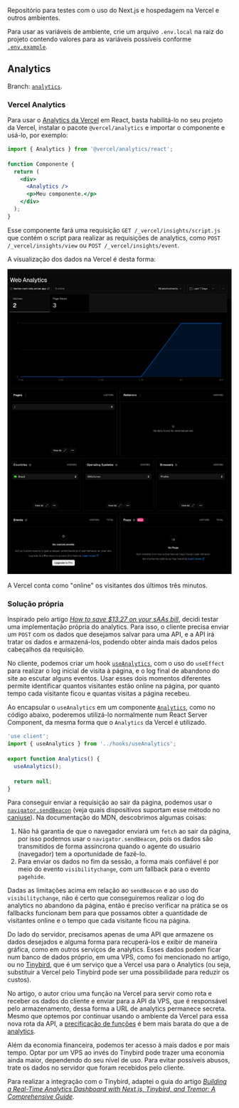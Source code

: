 Repositório para testes com o uso do Next.js e hospedagem na Vercel e outros ambientes.

Para usar as variáveis de ambiente, crie um arquivo `.env.local` na raiz do projeto contendo valores para as variáveis possíveis conforme [`.env.example`](.env.example).

## Analytics

Branch: [`analytics`](https://github.com/Rafatcb/testes-next/tree/analytics).

### Vercel Analytics

Para usar o [Analytics da Vercel](https://vercel.com/docs/analytics) em React, basta habilitá-lo no seu projeto da Vercel, instalar o pacote `@vercel/analytics` e importar o componente e usá-lo, por exemplo:

```jsx
import { Analytics } from '@vercel/analytics/react';

function Componente {
  return (
    <div>
      <Analytics />
      <p>Meu componente.</p>
    </div>
  );
}
```

Esse componente fará uma requisição `GET /_vercel/insights/script.js` que contém o script para realizar as requisições de analytics, como `POST /_vercel/insights/view` ou `POST /_vercel/insights/event`.

A visualização dos dados na Vercel é desta forma:

![Gráfico para quantidade de visitantes únicos por dia e para visualizações de páginas por dia. Tabelas para as páginas visitadas, referrers, países, sistemas operacionais, navegadores, eventos e flags.](./public/vercel-analytics.png)

A Vercel conta como "online" os visitantes dos últimos três minutos.

### Solução própria

Inspirado pelo artigo [_How to save $13.27 on your sAAs bill_](https://dgerrells.com/blog/how-to-save-13-27-on-your-saas-bill), decidi testar uma implementação própria do analytics. Para isso, o cliente precisa enviar um `POST` com os dados que desejamos salvar para uma API, e a API irá tratar os dados e armazená-los, podendo obter ainda mais dados pelos cabeçalhos da requisição.

No cliente, podemos criar um hook [`useAnalytics`](./app/hooks/useAnalytics.tsx), com o uso do `useEffect` para realizar o log inicial de visita à página, e o log final de abandono do site ao escutar alguns eventos. Usar esses dois momentos diferentes permite identificar quantos visitantes estão online na página, por quanto tempo cada visitante ficou e quantas visitas a página recebeu.

Ao encapsular o `useAnalytics` em um componente [`Analytics`](./app/components/Analytics.tsx), como no código abaixo, poderemos utilizá-lo normalmente num React Server Component, da mesma forma que o `Analytics` da Vercel é utilizado.

```jsx
'use client';
import { useAnalytics } from '../hooks/useAnalytics';

export function Analytics() {
  useAnalytics();

  return null;
}
```

Para conseguir enviar a requisição ao sair da página, podemos usar o [`navigator.sendBeacon`](https://developer.mozilla.org/en-US/docs/Web/API/Navigator/sendBeacon) (veja quais dispositivos suportam esse método no [caniuse](https://developer.mozilla.org/en-US/docs/Web/API/Navigator/sendBeacon)). Na documentação do MDN, descobrimos algumas coisas:

1. Não há garantia de que o navegador enviará um `fetch` ao sair da página, por isso podemos usar o `navigator.sendBeacon`, pois os dados são transmitidos de forma assíncrona quando o agente do usuário (navegador) tem a oportunidade de fazê-lo.
2. Para enviar os dados no fim da sessão, a forma mais confiável é por meio do evento `visibilitychange`, com um fallback para o evento `pagehide`.

Dadas as limitações acima em relação ao `sendBeacon` e ao uso do `visibilitychange`, não é certo que conseguiremos realizar o log do analytics no abandono da página, então é preciso verificar na prática se os fallbacks funcionam bem para que possamos obter a quantidade de visitantes online e o tempo que cada visitante ficou na página.

Do lado do servidor, precisamos apenas de uma API que armazene os dados desejados e alguma forma para recuperá-los e exibir de maneira gráfica, como em outros serviços de analytics. Esses dados podem ficar num banco de dados próprio, em uma VPS, como foi mencionado no artigo, ou no [Tinybird](https://tinybird.co), que é um serviço que a Vercel usa para o Analytics (ou seja, substituir a Vercel pelo Tinybird pode ser uma possibilidade para reduzir os custos).

No artigo, o autor criou uma função na Vercel para servir como rota e receber os dados do cliente e enviar para a API da VPS, que é responsável pelo armazenamento, dessa forma a URL de analytics permanece secreta. Mesmo que optemos por continuar usando o ambiente da Vercel para essa nova rota da API, a [precificação de funções](https://vercel.com/docs/functions/usage-and-pricing) é bem mais barata do que a de [analytics](https://vercel.com/docs/analytics/limits-and-pricing).

Além da economia financeira, podemos ter acesso à mais dados e por mais tempo. Optar por um VPS ao invés do Tinybird pode trazer uma economia ainda maior, dependendo do seu nível de uso. Para evitar possíveis abusos, trate os dados no servidor que foram recebidos pelo cliente.

Para realizar a integração com o Tinybird, adaptei o guia do artigo [_Building a Real-Time Analytics Dashboard with Next.js, Tinybird, and Tremor: A Comprehensive Guide_](https://dev.to/mfts/building-a-real-time-analytics-dashboard-with-nextjs-tinybird-and-tremor-a-comprehensive-guide-15k0).
